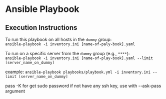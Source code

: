 # Ansible Playbook

## Execution Instructions
To run this playbook on all hosts in the `dummy` group:  
`ansible-playbook -i inventory.ini [name-of-paly-book].yaml`

To run on a specific server from the `dummy` group (e.g., `****`):  
`ansible-playbook -i inventory.ini [name-of-play-book].yaml --limit [server_name_on_dummy]`

example: `ansible-playbook playbooks/playbook.yml -i inventory.ini --limit [server_name_on_dummy]`

pass -K for get sudo password
if not have any ssh key, use with --ask-pass argument
